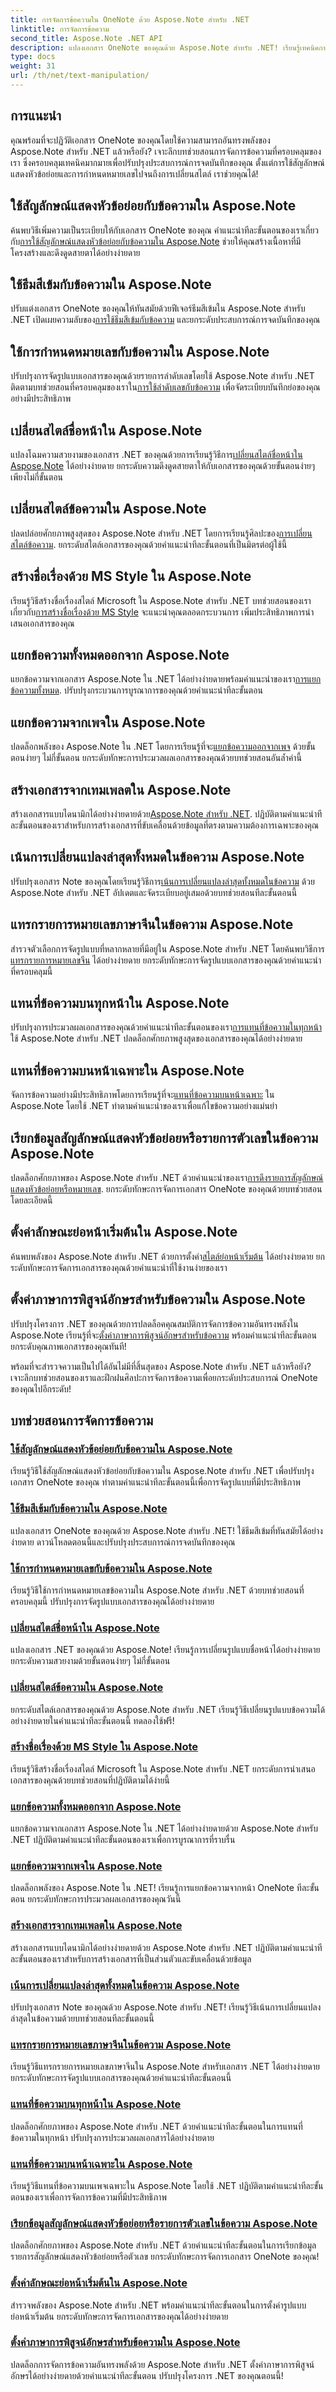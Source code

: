 ```yaml
---
title: การจัดการข้อความใน OneNote ด้วย Aspose.Note สำหรับ .NET
linktitle: การจัดการข้อความ
second_title: Aspose.Note .NET API
description: แปลงเอกสาร OneNote ของคุณด้วย Aspose.Note สำหรับ .NET! เรียนรู้เทคนิคการจัดการข้อความ ตั้งแต่การใช้สัญลักษณ์แสดงหัวข้อย่อยและลำดับเลขไปจนถึงการเปลี่ยนสไตล์
type: docs
weight: 31
url: /th/net/text-manipulation/
---
```


## การแนะนำ

คุณพร้อมที่จะปฏิวัติเอกสาร OneNote ของคุณโดยใช้ความสามารถอันทรงพลังของ Aspose.Note สำหรับ .NET แล้วหรือยัง? เจาะลึกบทช่วยสอนการจัดการข้อความที่ครอบคลุมของเรา ซึ่งครอบคลุมเทคนิคมากมายเพื่อปรับปรุงประสบการณ์การจดบันทึกของคุณ ตั้งแต่การใช้สัญลักษณ์แสดงหัวข้อย่อยและการกำหนดหมายเลขไปจนถึงการเปลี่ยนสไตล์ เราช่วยคุณได้!

## ใช้สัญลักษณ์แสดงหัวข้อย่อยกับข้อความใน Aspose.Note

 ค้นพบวิธีเพิ่มความเป็นระเบียบให้กับเอกสาร OneNote ของคุณ คำแนะนำทีละขั้นตอนของเราเกี่ยวกับ[การใช้สัญลักษณ์แสดงหัวข้อย่อยกับข้อความใน Aspose.Note](./apply-bullets-on-text/) ช่วยให้คุณสร้างเนื้อหาที่มีโครงสร้างและดึงดูดสายตาได้อย่างง่ายดาย

## ใช้ธีมสีเข้มกับข้อความใน Aspose.Note

 ปรับแต่งเอกสาร OneNote ของคุณให้ทันสมัยด้วยฟีเจอร์ธีมสีเข้มใน Aspose.Note สำหรับ .NET เปิดเผยความลับของ[การใช้ธีมสีเข้มกับข้อความ](./apply-dark-theme-text/) และยกระดับประสบการณ์การจดบันทึกของคุณ

## ใช้การกำหนดหมายเลขกับข้อความใน Aspose.Note

 ปรับปรุงการจัดรูปแบบเอกสารของคุณด้วยรายการลำดับเลขโดยใช้ Aspose.Note สำหรับ .NET ติดตามบทช่วยสอนที่ครอบคลุมของเราใน[การใช้ลำดับเลขกับข้อความ](./apply-numbering-on-text/) เพื่อจัดระเบียบบันทึกย่อของคุณอย่างมีประสิทธิภาพ

## เปลี่ยนสไตล์ชื่อหน้าใน Aspose.Note

 แปลงโฉมความสวยงามของเอกสาร .NET ของคุณด้วยการเรียนรู้วิธีการ[เปลี่ยนสไตล์ชื่อหน้าใน Aspose.Note](./change-page-title-style/) ได้อย่างง่ายดาย ยกระดับความดึงดูดสายตาให้กับเอกสารของคุณด้วยขั้นตอนง่ายๆ เพียงไม่กี่ขั้นตอน

## เปลี่ยนสไตล์ข้อความใน Aspose.Note

 ปลดปล่อยศักยภาพสูงสุดของ Aspose.Note สำหรับ .NET โดยการเรียนรู้ศิลปะของ[การเปลี่ยนสไตล์ข้อความ](./change-text-style/). ยกระดับสไตล์เอกสารของคุณด้วยคำแนะนำทีละขั้นตอนที่เป็นมิตรต่อผู้ใช้นี้

## สร้างชื่อเรื่องด้วย MS Style ใน Aspose.Note

 เรียนรู้วิธีสร้างชื่อเรื่องสไตล์ Microsoft ใน Aspose.Note สำหรับ .NET บทช่วยสอนของเราเกี่ยวกับ[การสร้างชื่อเรื่องด้วย MS Style](./create-title-ms-style/) จะแนะนำคุณตลอดกระบวนการ เพิ่มประสิทธิภาพการนำเสนอเอกสารของคุณ

## แยกข้อความทั้งหมดออกจาก Aspose.Note

แยกข้อความจากเอกสาร Aspose.Note ใน .NET ได้อย่างง่ายดายพร้อมคำแนะนำของเรา[การแยกข้อความทั้งหมด](./extract-all-text/). ปรับปรุงกระบวนการบูรณาการของคุณด้วยคำแนะนำทีละขั้นตอน

## แยกข้อความจากเพจใน Aspose.Note

 ปลดล็อกพลังของ Aspose.Note ใน .NET โดยการเรียนรู้ที่จะ[แยกข้อความออกจากเพจ](./extract-text-from-page/) ด้วยขั้นตอนง่ายๆ ไม่กี่ขั้นตอน ยกระดับทักษะการประมวลผลเอกสารของคุณด้วยบทช่วยสอนอันล้ำค่านี้

## สร้างเอกสารจากเทมเพลตใน Aspose.Note

 สร้างเอกสารแบบไดนามิกได้อย่างง่ายดายด้วย[Aspose.Note สำหรับ .NET](./generate-document-from-template/). ปฏิบัติตามคำแนะนำทีละขั้นตอนของเราสำหรับการสร้างเอกสารที่ขับเคลื่อนด้วยข้อมูลที่ตรงตามความต้องการเฉพาะของคุณ

## เน้นการเปลี่ยนแปลงล่าสุดทั้งหมดในข้อความ Aspose.Note

 ปรับปรุงเอกสาร Note ของคุณโดยเรียนรู้วิธีการ[เน้นการเปลี่ยนแปลงล่าสุดทั้งหมดในข้อความ](./highlight-recent-changes/) ด้วย Aspose.Note สำหรับ .NET อัปเดตและจัดระเบียบอยู่เสมอด้วยบทช่วยสอนทีละขั้นตอนนี้

## แทรกรายการหมายเลขภาษาจีนในข้อความ Aspose.Note

สำรวจตัวเลือกการจัดรูปแบบที่หลากหลายที่มีอยู่ใน Aspose.Note สำหรับ .NET โดยค้นพบวิธีการ[แทรกรายการหมายเลขจีน](./insert-chinese-number-list/) ได้อย่างง่ายดาย ยกระดับทักษะการจัดรูปแบบเอกสารของคุณด้วยคำแนะนำที่ครอบคลุมนี้

## แทนที่ข้อความบนทุกหน้าใน Aspose.Note

 ปรับปรุงการประมวลผลเอกสารของคุณด้วยคำแนะนำทีละขั้นตอนของเรา[การแทนที่ข้อความในทุกหน้า](./replace-text-all-pages/) ใช้ Aspose.Note สำหรับ .NET ปลดล็อกศักยภาพสูงสุดของเอกสารของคุณได้อย่างง่ายดาย

## แทนที่ข้อความบนหน้าเฉพาะใน Aspose.Note

 จัดการข้อความอย่างมีประสิทธิภาพโดยการเรียนรู้ที่จะ[แทนที่ข้อความบนหน้าเฉพาะ](./replace-text-particular-page/) ใน Aspose.Note โดยใช้ .NET ทำตามคำแนะนำของเราเพื่อแก้ไขข้อความอย่างแม่นยำ

## เรียกข้อมูลสัญลักษณ์แสดงหัวข้อย่อยหรือรายการตัวเลขในข้อความ Aspose.Note

 ปลดล็อกศักยภาพของ Aspose.Note สำหรับ .NET ด้วยคำแนะนำของเรา[การดึงรายการสัญลักษณ์แสดงหัวข้อย่อยหรือหมายเลข](./retrieve-bullet-number-list/). ยกระดับทักษะการจัดการเอกสาร OneNote ของคุณด้วยบทช่วยสอนโดยละเอียดนี้

## ตั้งค่าลักษณะย่อหน้าเริ่มต้นใน Aspose.Note

ค้นพบพลังของ Aspose.Note สำหรับ .NET ด้วยการตั้งค่า[สไตล์ย่อหน้าเริ่มต้น](./set-default-paragraph-style/) ได้อย่างง่ายดาย ยกระดับทักษะการจัดการเอกสารของคุณด้วยคำแนะนำที่ใช้งานง่ายของเรา

## ตั้งค่าภาษาการพิสูจน์อักษรสำหรับข้อความใน Aspose.Note

 ปรับปรุงโครงการ .NET ของคุณด้วยการปลดล็อคคุณสมบัติการจัดการข้อความอันทรงพลังใน Aspose.Note เรียนรู้ที่จะ[ตั้งค่าภาษาการพิสูจน์อักษรสำหรับข้อความ](./set-proofing-language-text/) พร้อมคำแนะนำทีละขั้นตอน ยกระดับคุณภาพเอกสารของคุณทันที!

พร้อมที่จะสำรวจความเป็นไปได้อันไม่มีที่สิ้นสุดของ Aspose.Note สำหรับ .NET แล้วหรือยัง? เจาะลึกบทช่วยสอนของเราและฝึกฝนศิลปะการจัดการข้อความเพื่อยกระดับประสบการณ์ OneNote ของคุณไปอีกระดับ!
## บทช่วยสอนการจัดการข้อความ
### [ใช้สัญลักษณ์แสดงหัวข้อย่อยกับข้อความใน Aspose.Note](./apply-bullets-on-text/)
เรียนรู้วิธีใช้สัญลักษณ์แสดงหัวข้อย่อยกับข้อความใน Aspose.Note สำหรับ .NET เพื่อปรับปรุงเอกสาร OneNote ของคุณ ทำตามคำแนะนำทีละขั้นตอนนี้เพื่อการจัดรูปแบบที่มีประสิทธิภาพ
### [ใช้ธีมสีเข้มกับข้อความใน Aspose.Note](./apply-dark-theme-text/)
แปลงเอกสาร OneNote ของคุณด้วย Aspose.Note สำหรับ .NET! ใช้ธีมสีเข้มที่ทันสมัยได้อย่างง่ายดาย ดาวน์โหลดตอนนี้และปรับปรุงประสบการณ์การจดบันทึกของคุณ
### [ใช้การกำหนดหมายเลขกับข้อความใน Aspose.Note](./apply-numbering-on-text/)
เรียนรู้วิธีใช้การกำหนดหมายเลขข้อความใน Aspose.Note สำหรับ .NET ด้วยบทช่วยสอนที่ครอบคลุมนี้ ปรับปรุงการจัดรูปแบบเอกสารของคุณได้อย่างง่ายดาย
### [เปลี่ยนสไตล์ชื่อหน้าใน Aspose.Note](./change-page-title-style/)
แปลงเอกสาร .NET ของคุณด้วย Aspose.Note! เรียนรู้การเปลี่ยนรูปแบบชื่อหน้าได้อย่างง่ายดาย ยกระดับความสวยงามด้วยขั้นตอนง่ายๆ ไม่กี่ขั้นตอน
### [เปลี่ยนสไตล์ข้อความใน Aspose.Note](./change-text-style/)
ยกระดับสไตล์เอกสารของคุณด้วย Aspose.Note สำหรับ .NET เรียนรู้วิธีเปลี่ยนรูปแบบข้อความได้อย่างง่ายดายในคำแนะนำทีละขั้นตอนนี้ ทดลองใช้ฟรี!
### [สร้างชื่อเรื่องด้วย MS Style ใน Aspose.Note](./create-title-ms-style/)
เรียนรู้วิธีสร้างชื่อเรื่องสไตล์ Microsoft ใน Aspose.Note สำหรับ .NET ยกระดับการนำเสนอเอกสารของคุณด้วยบทช่วยสอนที่ปฏิบัติตามได้ง่ายนี้
### [แยกข้อความทั้งหมดออกจาก Aspose.Note](./extract-all-text/)
แยกข้อความจากเอกสาร Aspose.Note ใน .NET ได้อย่างง่ายดายด้วย Aspose.Note สำหรับ .NET ปฏิบัติตามคำแนะนำทีละขั้นตอนของเราเพื่อการบูรณาการที่ราบรื่น 
### [แยกข้อความจากเพจใน Aspose.Note](./extract-text-from-page/)
ปลดล็อกพลังของ Aspose.Note ใน .NET! เรียนรู้การแยกข้อความจากหน้า OneNote ทีละขั้นตอน ยกระดับทักษะการประมวลผลเอกสารของคุณวันนี้
### [สร้างเอกสารจากเทมเพลตใน Aspose.Note](./generate-document-from-template/)
สร้างเอกสารแบบไดนามิกได้อย่างง่ายดายด้วย Aspose.Note สำหรับ .NET ปฏิบัติตามคำแนะนำทีละขั้นตอนของเราสำหรับการสร้างเอกสารที่เป็นส่วนตัวและขับเคลื่อนด้วยข้อมูล
### [เน้นการเปลี่ยนแปลงล่าสุดทั้งหมดในข้อความ Aspose.Note](./highlight-recent-changes/)
ปรับปรุงเอกสาร Note ของคุณด้วย Aspose.Note สำหรับ .NET! เรียนรู้วิธีเน้นการเปลี่ยนแปลงล่าสุดในข้อความด้วยบทช่วยสอนทีละขั้นตอนนี้ 
### [แทรกรายการหมายเลขภาษาจีนในข้อความ Aspose.Note](./insert-chinese-number-list/)
เรียนรู้วิธีแทรกรายการหมายเลขภาษาจีนใน Aspose.Note สำหรับเอกสาร .NET ได้อย่างง่ายดาย ยกระดับทักษะการจัดรูปแบบเอกสารของคุณด้วยคำแนะนำทีละขั้นตอนนี้
### [แทนที่ข้อความบนทุกหน้าใน Aspose.Note](./replace-text-all-pages/)
ปลดล็อกศักยภาพของ Aspose.Note สำหรับ .NET ด้วยคำแนะนำทีละขั้นตอนในการแทนที่ข้อความในทุกหน้า ปรับปรุงการประมวลผลเอกสารได้อย่างง่ายดาย
### [แทนที่ข้อความบนหน้าเฉพาะใน Aspose.Note](./replace-text-particular-page/)
เรียนรู้วิธีแทนที่ข้อความบนเพจเฉพาะใน Aspose.Note โดยใช้ .NET ปฏิบัติตามคำแนะนำทีละขั้นตอนของเราเพื่อการจัดการข้อความที่มีประสิทธิภาพ
### [เรียกข้อมูลสัญลักษณ์แสดงหัวข้อย่อยหรือรายการตัวเลขในข้อความ Aspose.Note](./retrieve-bullet-number-list/)
ปลดล็อกศักยภาพของ Aspose.Note สำหรับ .NET ด้วยคำแนะนำทีละขั้นตอนในการเรียกข้อมูลรายการสัญลักษณ์แสดงหัวข้อย่อยหรือตัวเลข ยกระดับทักษะการจัดการเอกสาร OneNote ของคุณ!
### [ตั้งค่าลักษณะย่อหน้าเริ่มต้นใน Aspose.Note](./set-default-paragraph-style/)
สำรวจพลังของ Aspose.Note สำหรับ .NET พร้อมคำแนะนำทีละขั้นตอนในการตั้งค่ารูปแบบย่อหน้าเริ่มต้น ยกระดับทักษะการจัดการเอกสารของคุณได้อย่างง่ายดาย
### [ตั้งค่าภาษาการพิสูจน์อักษรสำหรับข้อความใน Aspose.Note](./set-proofing-language-text/)
ปลดล็อกการจัดการข้อความอันทรงพลังด้วย Aspose.Note สำหรับ .NET ตั้งค่าภาษาการพิสูจน์อักษรได้อย่างง่ายดายด้วยคำแนะนำทีละขั้นตอน ปรับปรุงโครงการ .NET ของคุณตอนนี้!